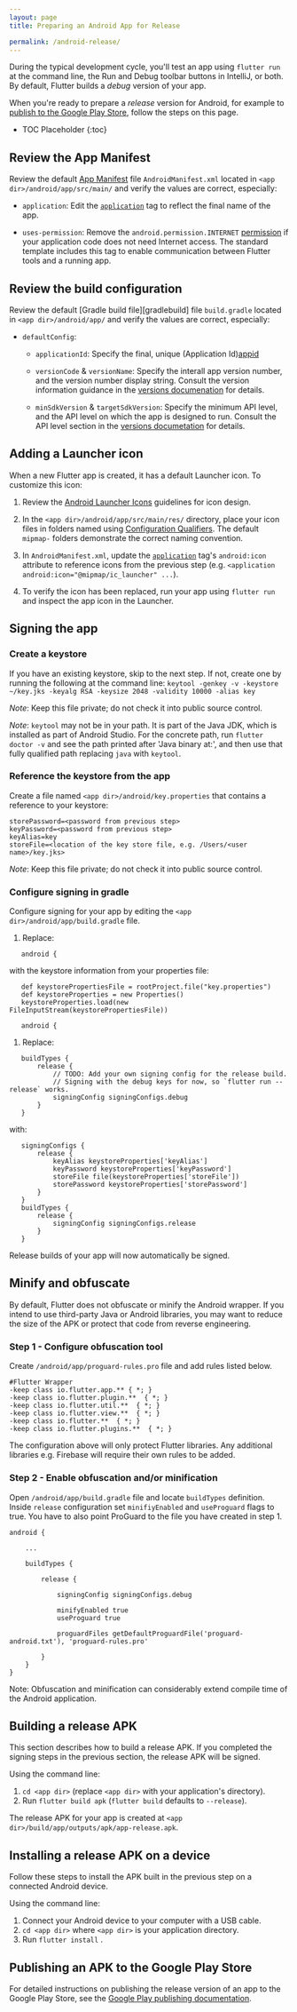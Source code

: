 ```yaml
---
layout: page
title: Preparing an Android App for Release

permalink: /android-release/
---
```


During the typical development cycle, you'll test an app using `flutter run` at the
command line, the Run and Debug toolbar buttons in IntelliJ, or both. By default,
Flutter builds a *debug* version of your app.

When you're ready to prepare a *release* version for Android, for example to
[publish to the Google Play Store][play], follow the steps on this page.

* TOC Placeholder
{:toc}

## Review the App Manifest

Review the default [App Manifest][manifest] file `AndroidManifest.xml` located
in `<app dir>/android/app/src/main/` and verify the values are correct,
especially:

* `application`: Edit the [`application`][applicationtag] tag to reflect the
final name of the app.

* `uses-permission`: Remove the `android.permission.INTERNET`
[permission][permissiontag] if your application code does not need Internet
access. The standard template includes this tag to enable communication between
Flutter tools and a running app.

## Review the build configuration

Review the default [Gradle build file][gradlebuild] file `build.gradle`
located in `<app dir>/android/app/` and verify the values are correct, especially:

* `defaultConfig`:

  * `applicationId`: Specify the final, unique (Application Id)[appid]

  * `versionCode` & `versionName`: Specify the interall app version number, and
  the version number display string. Consult the version information guidance in
  the [versions documenation][versions] for details.

  * `minSdkVersion` & `targetSdkVersion`: Specify the minimum API level, and the
  API level on which the app is designed to run. Consult the API level section
  in the [versions documetation][versions] for details.

## Adding a Launcher icon

When a new Flutter app is created, it has a default Launcher icon. To
customize this icon:

1. Review the [Android Launcher Icons][launchericons] guidelines for icon
design.

1. In the `<app dir>/android/app/src/main/res/` directory, place your icon files
in folders named using [Configuration Qualifiers][configurationqualifiers].
The default `mipmap-` folders demonstrate the correct naming convention.

1. In `AndroidManifest.xml`, update the [`application`][applicationtag] tag's
`android:icon` attribute to reference icons from the previous step (e.g.
`<application android:icon="@mipmap/ic_launcher" ...`).

1. To verify the icon has been replaced, run your app using `flutter run`
and inspect the app icon in the Launcher.

## Signing the app

### Create a keystore
If you have an existing keystore, skip to the next step. If not, create one
by running the following at the command line:
`keytool -genkey -v -keystore ~/key.jks -keyalg RSA -keysize 2048 -validity 10000 -alias key`

*Note*: Keep this file private; do not check it into public source control.

*Note*: `keytool` may not be in your path. It is part of the Java JDK, which is installed as
part of Android Studio. For the concrete path, run `flutter doctor -v` and see the path printed
after 'Java binary at:', and then use that fully qualified path replacing `java` with `keytool`.

### Reference the keystore from the app

Create a file named `<app dir>/android/key.properties` that contains a
reference to your keystore:

```
storePassword=<password from previous step>
keyPassword=<password from previous step>
keyAlias=key
storeFile=<location of the key store file, e.g. /Users/<user name>/key.jks>
```

*Note*: Keep this file private; do not check it into public source control.

### Configure signing in gradle

Configure signing for your app by editing the `<app dir>/android/app/build.gradle`
file.

1. Replace:
```
   android {
```
   with the keystore information from your properties file:
```
   def keystorePropertiesFile = rootProject.file("key.properties")
   def keystoreProperties = new Properties()
   keystoreProperties.load(new FileInputStream(keystorePropertiesFile))

   android {
```

1. Replace:
```
   buildTypes {
       release {
           // TODO: Add your own signing config for the release build.
           // Signing with the debug keys for now, so `flutter run --release` works.
           signingConfig signingConfigs.debug
       }
   }
```
   with:
```
   signingConfigs {
       release {
           keyAlias keystoreProperties['keyAlias']
           keyPassword keystoreProperties['keyPassword']
           storeFile file(keystoreProperties['storeFile'])
           storePassword keystoreProperties['storePassword']
       }
   }
   buildTypes {
       release {
           signingConfig signingConfigs.release
       }
   }
```

Release builds of your app will now automatically be signed.


## Minify and obfuscate

By default, Flutter does not obfuscate or minify the Android wrapper.
If you intend to use third-party Java or Android libraries,
you may want to reduce the size of the APK or protect that code from
reverse engineering.

### Step 1 - Configure obfuscation tool

Create `/android/app/proguard-rules.pro` file and add rules listed below.

```
#Flutter Wrapper
-keep class io.flutter.app.** { *; }
-keep class io.flutter.plugin.**  { *; }
-keep class io.flutter.util.**  { *; }
-keep class io.flutter.view.**  { *; }
-keep class io.flutter.**  { *; }
-keep class io.flutter.plugins.**  { *; }
```

The configuration above will only protect Flutter libraries.
Any additional libraries e.g. Firebase will require their own rules to be added.

### Step 2 - Enable obfuscation and/or minification

Open `/android/app/build.gradle` file and locate `buildTypes` definition.
Inside `release` configuration set `minifiyEnabled` and `useProguard` flags
to true. You have to also point ProGuard to the file you have created in step 1.

```
android {

    ...

    buildTypes {

        release {

            signingConfig signingConfigs.debug

            minifyEnabled true
            useProguard true

            proguardFiles getDefaultProguardFile('proguard-android.txt'), 'proguard-rules.pro'

        }
    }
}
```

Note: Obfuscation and minification can considerably extend compile time
of the Android application.

## Building a release APK

This section describes how to build a release APK. If you completed the
signing steps in the previous section, the release APK will be signed.

Using the command line:

1. `cd <app dir>` (replace `<app dir>` with your application's directory).
1. Run `flutter build apk` (`flutter build` defaults to `--release`).

The release APK for your app is created at `<app dir>/build/app/outputs/apk/app-release.apk`.

## Installing a release APK on a device

Follow these steps to install the APK built in the previous step on a
connected Android device.

Using the command line:

1. Connect your Android device to your computer with a USB cable.
1. `cd <app dir>` where `<app dir>` is your application directory.
1. Run `flutter install` .

## Publishing an APK to the Google Play Store

For detailed instructions on publishing the release version of an app to the
Google Play Store, see the [Google Play publishing documentation][play].

[manifest]: http://developer.android.com/guide/topics/manifest/manifest-intro.html
[manifesttag]: https://developer.android.com/guide/topics/manifest/manifest-element.html
[appid]: https://developer.android.com/studio/build/application-id.html
[permissiontag]: https://developer.android.com/guide/topics/manifest/uses-permission-element.html
[applicationtag]: https://developer.android.com/guide/topics/manifest/application-element.html
[versions]: https://developer.android.com/studio/publish/versioning.html
[launchericons]: https://developer.android.com/guide/practices/ui_guidelines/icon_design_launcher.html
[configurationqualifiers]: https://developer.android.com/guide/practices/screens_support.html#qualifiers
[play]: https://developer.android.com/distribute/googleplay/start.html
